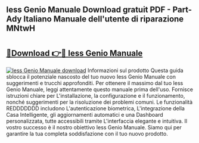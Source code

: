 ## Iess Genio Manuale Download gratuit PDF - Part-Ady Italiano Manuale dell'utente di riparazione MNtwH

# <h2><a href="http://dfa3yy.blite.top/?on=Iess+Genio+Manuale">🔗Download 👉🔴 Iess Genio Manuale</a></h2>

[![Iess Genio Manuale download](https://i.imgur.com/lujVjoI.png)](http://dfa3yy.blite.top/?on=Iess+Genio+Manuale)
Informazioni sul prodotto Questa guida sblocca il potenziale nascosto del tuo nuovo Iess Genio Manuale con suggerimenti e trucchi approfonditi. Per ottenere il massimo dal tuo Iess Genio Manuale, leggi attentamente questo manuale prima dell'uso. Fornisce istruzioni chiare per L'installazione, la configurazione e il funzionamento, nonché suggerimenti per la risoluzione dei problemi comuni. Le funzionalità REDDDDDDD includono L'autenticazione biometrica, L'integrazione della Casa Intelligente, gli aggiornamenti automatici e una Dashboard personalizzata, tutte accessibili tramite L'interfaccia elegante e intuitiva. Il vostro successo è il nostro obiettivo Iess Genio Manuale. Siamo qui per garantire la tua completa soddisfazione con il tuo nuovo prodotto.
